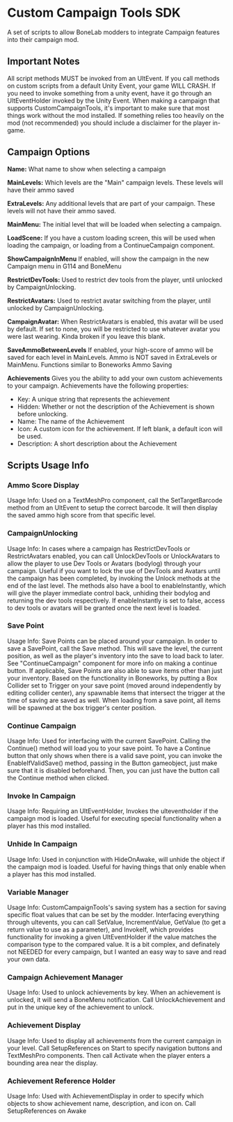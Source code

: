 # Custom Campaign Tools SDK
A set of scripts to allow BoneLab modders to integrate Campaign features into their campaign mod.

## Important Notes
All script methods MUST be invoked from an UltEvent. If you call methods on custom scripts from a default Unity Event, your game WILL CRASH. If you need to invoke something from a unity event, have it go through an UltEventHolder invoked by the Unity Event.
When making a campaign that supports CustomCampaignTools, it's important to make sure that most things work without the mod installed. If something relies too heavily on the mod (not recommended) you should include a disclaimer for the player in-game. 

## Campaign Options
**Name:** What name to show when selecting a campaign

**MainLevels:** Which levels are the "Main" campaign levels. These levels will have their ammo saved

**ExtraLevels:** Any additional levels that are part of your campaign. These levels will not have their ammo saved.

**MainMenu:** The initial level that will be loaded when selecting a campaign.

**LoadScene:** If you have a custom loading screen, this will be used when loading the campaign, or loading from a ContinueCampaign component.

**ShowCampaignInMenu** If enabled, will show the campaign in the new Campaign menu in G114 and BoneMenu

**RestrictDevTools:** Used to restrict dev tools from the player, until unlocked by CampaignUnlocking.

**RestrictAvatars:** Used to restrict avatar switching from the player, until unlocked by CampaignUnlocking.

**CampaignAvatar:** When RestrictAvatars is enabled, this avatar will be used by default. If set to none, you will be restricted to use whatever avatar you were last wearing. Kinda broken if you leave this blank.

**SaveAmmoBetweenLevels** If enabled, your high-score of ammo will be saved for each level in MainLevels. Ammo is NOT saved in ExtraLevels or MainMenu. Functions similar to Boneworks Ammo Saving

**Achievements** Gives you the ability to add your own custom achievements to your campaign. Achievements have the following properties:
 - Key: A unique string that represents the achievement
 - Hidden: Whether or not the description of the Achievement is shown before unlocking.
 - Name: The name of the Achievement
 - Icon: A custom icon for the achievement. If left blank, a default icon will be used.
 - Description: A short description about the Achievement


## Scripts Usage Info

### Ammo Score Display
Usage Info: Used on a TextMeshPro component, call the SetTargetBarcode method from an UltEvent to setup the correct barcode. It will then display the saved ammo high score from that specific level.

### CampaignUnlocking
Usage Info: In cases where a campaign has RestrictDevTools or RestrictAvatars enabled, you can call UnlockDevTools or UnlockAvatars to allow the player to use Dev Tools or Avatars (bodylog) through your campaign. Useful if you want to lock the use of DevTools and Avatars until the campaign has been completed, by invoking the Unlock methods at the end of the last level. The methods also have a bool to enableInstantly, which will give the player immediate control back, unhiding their bodylog and returning the dev tools respectively. If enableInstantly is set to false, access to dev tools or avatars will be granted once the next level is loaded.

### Save Point
Usage Info: Save Points can be placed around your campaign. In order to save a SavePoint, call the Save method. This will save the level, the current position, as well as the player's inventory into the save to load back to later. See "ContinueCampaign" component for more info on making a continue button.
If applicable, Save Points are also able to save items other than just your inventory. Based on the functionality in Boneworks, by putting a Box Collider set to Trigger on your save point (moved around independently by editing collider center), any spawnable items that intersect the trigger at the time of saving are saved as well. When loading from a save point, all items will be spawned at the box trigger's center position.

### Continue Campaign
Usage Info: Used for interfacing with the current SavePoint. Calling the Continue() method will load you to your save point. To have a Continue button that only shows when there is a valid save point, you can invoke the EnableIfValidSave() method, passing in the Button gameobject, just make sure that it is disabled beforehand. Then, you can just have the button call the Continue method when clicked.

### Invoke In Campaign
Usage Info: Requiring an UltEventHolder, Invokes the ulteventholder if the campaign mod is loaded. Useful for executing special functionality when a player has this mod installed.

### Unhide In Campaign
Usage Info: Used in conjunction with HideOnAwake, will unhide the object if the campaign mod is loaded. Useful for having things that only enable when a player has this mod installed.

### Variable Manager
Usage Info: CustomCampaignTools's saving system has a section for saving specific float values that can be set by the modder. Interfacing everything through ultevents, you can call SetValue, IncrementValue, GetValue (to get a return value to use as a parameter), and InvokeIf, which provides functionality for invoking a given UltEventHolder if the value matches the comparison type to the compared value. It is a bit complex, and definately not NEEDED for every campaign, but I wanted an easy way to save and read your own data.

### Campaign Achievement Manager
Usage Info: Used to unlock achievements by key. When an achievement is unlocked, it will send a BoneMenu notification. Call UnlockAchievement and put in the unique key of the achievement to unlock.

### Achievement Display
Usage Info: Used to display all achievements from the current campaign in your level. Call SetupReferences on Start to specify navigation buttons and TextMeshPro components. Then call Activate when the player enters a bounding area near the display.

### Achievement Reference Holder
Usage Info: Used with AchievementDisplay in order to specify which objects to show achievement name, description, and icon on. Call SetupReferences on Awake

